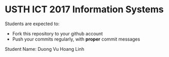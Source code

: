 USTH ICT 2017 Information Systems
=====================================

Students are expected to:
* Fork this repository to your github account
* Push your commits regularly, with **proper** commit messages

Student Name: Duong Vu Hoang Linh
